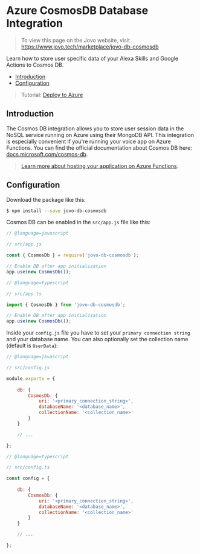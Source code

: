 # Azure CosmosDB Database Integration

> To view this page on the Jovo website, visit https://www.jovo.tech/marketplace/jovo-db-cosmosdb

Learn how to store user specific data of your Alexa Skills and Google Actions to Cosmos DB.

* [Introduction](#introduction)
* [Configuration](#configuration)

> Tutorial: [Deploy to Azure](https://www.jovo.tech/tutorials/deploy-to-azure)

## Introduction

The Cosmos DB integration allows you to store user session data in the NoSQL service running on Azure using their MongoDB API. This integration is especially convenient if you're running your voice app on Azure Functions. You can find the official documentation about Cosmos DB here: [docs.microsoft.com/cosmos-db](https://docs.microsoft.com/en-us/azure/cosmos-db/).

> [Learn more about hosting your application on Azure Functions](https://www.jovo.tech/docs/hosting/azure-functions).

## Configuration

Download the package like this:

```sh
$ npm install --save jovo-db-cosmosdb
```

Cosmos DB can be enabled in the `src/app.js` file like this:

```javascript
// @language=javascript

// src/app.js

const { CosmosDb } = require('jovo-db-cosmosdb');

// Enable DB after app initialization
app.use(new CosmosDb());

// @language=typescript

// src/app.ts

import { CosmosDb } from 'jovo-db-cosmosdb';

// Enable DB after app initialization
app.use(new CosmosDb());
```

Inside your `config.js` file you have to set your `primary connection string` and your database name. You can also optionally set the collection name (default is `UserData`):

```javascript
// @language=javascript

// src/config.js

module.exports = {
    
    db: {
        CosmosDb: {
            uri: '<primary_connection_string>',
            databaseName: '<database_name>',
            collectionName: '<collection_name>'
        }
    }

    // ...

};

// @language=typescript

// src/config.ts

const config = {
    
    db: {
        CosmosDb: {
            uri: '<primary_connection_string>',
            databaseName: '<database_name>',
            collectionName: '<collection_name>'
        }
    }

    // ...

};
```